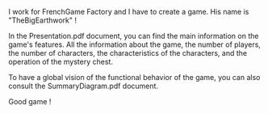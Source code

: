 I work for FrenchGame Factory and I have to create a game. His name is "TheBigEarthwork" !

In the Presentation.pdf document, you can find the main information on the game's features.
All the information about the game, the number of players, the number of characters, the characteristics of the characters, and the operation of the mystery chest.

To have a global vision of the functional behavior of the game, you can also consult the SummaryDiagram.pdf document.

Good game !
